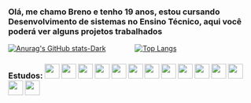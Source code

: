 <h3> Olá, me chamo Breno e tenho 19 anos, estou cursando Desenvolvimento de sistemas no Ensino Técnico, aqui você poderá ver alguns projetos trabalhados</h3>

[![Anurag's GitHub stats-Dark](https://github-readme-stats.vercel.app/api?username=Breno-lisboa-Souza&hide=contribs,prs&show_icons=true&theme=dark#gh-dark-mode-only)](https://github.com/anuraghazra/github-readme-stats#gh-dark-mode-only)&nbsp;&nbsp;&nbsp;&nbsp;&nbsp;&nbsp;&nbsp;&nbsp;&nbsp;&nbsp;&nbsp;&nbsp;&nbsp;&nbsp;
[![Top Langs](https://github-readme-stats.vercel.app/api/top-langs/?username=anuraghazra&layout=compact)](https://github.com/anuraghazra/github-readme-stats)

<h3>Estudos: 
  <img width="30px" heigth="30px" src="https://cdn.jsdelivr.net/gh/devicons/devicon/icons/csharp/csharp-original.svg" />
  <img width="30px" heigth="30px" src="https://cdn.jsdelivr.net/gh/devicons/devicon/icons/cplusplus/cplusplus-original.svg" />
  <img width="30px" heigth="30px" src="https://cdn.jsdelivr.net/gh/devicons/devicon/icons/html5/html5-original.svg" />
  <img width="30px" heigth="30px" src="https://cdn.jsdelivr.net/gh/devicons/devicon/icons/css3/css3-original.svg" />
  <img width="30px" heigth="30px" src="https://cdn.jsdelivr.net/gh/devicons/devicon/icons/vscode/vscode-original.svg" />
    <img width="30px" heigth="30px" src="https://cdn.jsdelivr.net/gh/devicons/devicon/icons/javascript/javascript-original.svg" />
  <img width="30px" heigth="30px" src="https://cdn.jsdelivr.net/gh/devicons/devicon/icons/typescript/typescript-original.svg" />
  <img width="30px" heigth="30px" src="https://cdn.jsdelivr.net/gh/devicons/devicon/icons/angularjs/angularjs-plain.svg"/> 
  <img width="30px" heigth="30px" src="https://cdn.jsdelivr.net/gh/devicons/devicon/icons/bootstrap/bootstrap-original.svg"/>
  <img width="30px" heigth="30px" src="https://cdn.jsdelivr.net/gh/devicons/devicon/icons/nodejs/nodejs-original.svg" />
  <img width="30px" heigth="30px" src="https://cdn.jsdelivr.net/gh/devicons/devicon/icons/androidstudio/androidstudio-original.svg" />
  <img width="30px" heigth="30px" src="https://cdn.jsdelivr.net/gh/devicons/devicon/icons/figma/figma-original.svg" />
  <img width="30px" heigth="30px" src="https://cdn.jsdelivr.net/gh/devicons/devicon/icons/mysql/mysql-original.svg" />
  <img width="30px" heigth="30px" src="https://cdn.jsdelivr.net/gh/devicons/devicon/icons/microsoftsqlserver/microsoftsqlserver-plain.svg" />




</h3>
